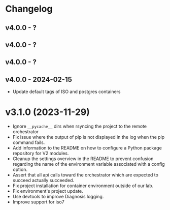 # Changelog

## v4.0.0 - ?




## v4.0.0 - ?




## v4.0.0 - ?




## v4.0.0 - 2024-02-15

- Update default tags of ISO and postgres containers

# v3.1.0 (2023-11-29)

- Ignore `__pycache__` dirs when rsyncing the project to the remote orchestrator
- Fix issue where the output of pip is not displayed in the log when the pip command fails.
- Add information to the README on how to configure a Python package repository for V2 modules.
- Cleanup the settings overview in the README to prevent confusion regarding the name of the environment variable associated with a config option.
- Assert that all api calls toward the orchestrator which are expected to succeed actually succeeded.
- Fix project installation for container environment outside of our lab.
- Fix environment's project update.
- Use devtools to improve Diagnosis logging.
- Improve support for iso7

